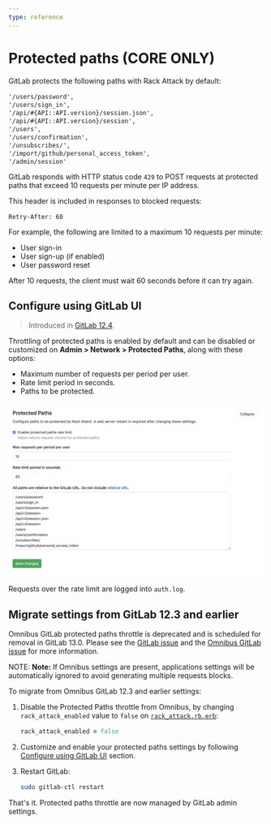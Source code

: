 ```yaml
---
type: reference
---
```


# Protected paths **(CORE ONLY)**

GitLab protects the following paths with Rack Attack by default:

```
'/users/password',
'/users/sign_in',
'/api/#{API::API.version}/session.json',
'/api/#{API::API.version}/session',
'/users',
'/users/confirmation',
'/unsubscribes/',
'/import/github/personal_access_token',
'/admin/session'
```

GitLab responds with HTTP status code `429` to POST requests at protected paths
that exceed 10 requests per minute per IP address.

This header is included in responses to blocked requests:

```
Retry-After: 60
```

For example, the following are limited to a maximum 10 requests per minute:

- User sign-in
- User sign-up (if enabled)
- User password reset

After 10 requests, the client must wait 60 seconds before it can
try again.

## Configure using GitLab UI

> Introduced in [GitLab 12.4](https://gitlab.com/gitlab-org/gitlab-ce/merge_requests/31246).

Throttling of protected paths is enabled by default and can be disabled or
customized on **Admin > Network > Protected Paths**, along with these options:

- Maximum number of requests per period per user.
- Rate limit period in seconds.
- Paths to be protected.

![protected-paths](img/protected_paths.png)

Requests over the rate limit are logged into `auth.log`.

## Migrate settings from GitLab 12.3 and earlier

Omnibus GitLab protected paths throttle is deprecated and is scheduled for removal in
GitLab 13.0. Please see the [GitLab issue](https://gitlab.com/gitlab-org/gitlab/issues/29952) and the [Omnibus GitLab issue](https://gitlab.com/gitlab-org/omnibus-gitlab/issues/4688) for more information.

NOTE: **Note:** If Omnibus settings are present, applications settings will be automatically ignored to avoid generating multiple requests blocks.

To migrate from Omnibus GitLab 12.3 and earlier settings:

1. Disable the Protected Paths throttle from Omnibus, by changing `rack_attack_enabled` value to `false` on [`rack_attack.rb.erb`](https://gitlab.com/gitlab-org/omnibus-gitlab/blob/master/files/gitlab-cookbooks/gitlab/templates/default/rack_attack.rb.erb#L18):

   ```ruby
   rack_attack_enabled = false
   ```

1. Customize and enable your protected paths settings by following [Configure using GitLab UI](#configure-using-gitlab-ui) section.

1. Restart GitLab:

   ```bash
   sudo gitlab-ctl restart
   ```

That's it. Protected paths throttle are now managed by GitLab admin settings.

